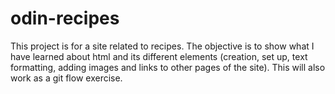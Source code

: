 # odin-recipes
This project is for a site related to recipes. The objective is to show what I have learned about html and its different elements (creation, set up, text formatting, adding images and links to other pages of the site).
This will also work as a git flow exercise.